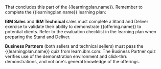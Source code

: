 That concludes this part of the {{learningplan.name}}. Remember to complete the {{learningplan.name}} learning plan:

**IBM Sales** and **IBM Technical** sales must complete a Stand and Deliver exercise to validate their ability to demonstrate {{offering.name}} to potential clients. Refer to the evaluation checklist in the learning plan when preparing the Stand and Deliver.

**Business Partners** (both sellers and technical sellers) must pass the {{learningplan.name}} quiz from learn.ibm.com. The Business Partner quiz verifies use of the demonstration environment and click-thru demonstrations, and not one's general knowledge of the offerings.

